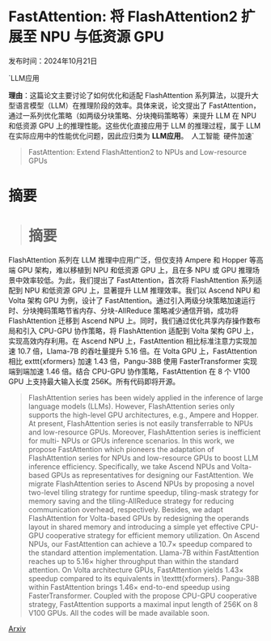 # FastAttention: 将 FlashAttention2 扩展至 NPU 与低资源 GPU

发布时间：2024年10月21日

`LLM应用

**理由**：这篇论文主要讨论了如何优化和适配 FlashAttention 系列算法，以提升大型语言模型（LLM）在推理阶段的效率。具体来说，论文提出了 FastAttention，通过一系列优化策略（如两级分块策略、分块掩码策略等）来提升 LLM 在 NPU 和低资源 GPU 上的推理性能。这些优化直接应用于 LLM 的推理过程，属于 LLM 在实际应用中的性能优化问题，因此应归类为 **LLM应用**。` `人工智能` `硬件加速`

> FastAttention: Extend FlashAttention2 to NPUs and Low-resource GPUs

# 摘要

> # 摘要
FlashAttention 系列在 LLM 推理中应用广泛，但仅支持 Ampere 和 Hopper 等高端 GPU 架构，难以移植到 NPU 和低资源 GPU 上，且在多 NPU 或 GPU 推理场景中效率较低。为此，我们提出了 FastAttention，首次将 FlashAttention 系列适配到 NPU 和低资源 GPU 上，显著提升 LLM 推理效率。我们以 Ascend NPU 和 Volta 架构 GPU 为例，设计了 FastAttention。通过引入两级分块策略加速运行时、分块掩码策略节省内存、分块-AllReduce 策略减少通信开销，成功将 FlashAttention 迁移到 Ascend NPU 上。同时，我们通过优化共享内存操作数布局和引入 CPU-GPU 协作策略，将 FlashAttention 适配到 Volta 架构 GPU 上，实现高效内存利用。在 Ascend NPU 上，FastAttention 相比标准注意力实现加速 10.7 倍，Llama-7B 的吞吐量提升 5.16 倍。在 Volta GPU 上，FastAttention 相比 	exttt{xformers} 加速 1.43 倍，Pangu-38B 使用 FasterTransformer 实现端到端加速 1.46 倍。结合 CPU-GPU 协作策略，FastAttention 在 8 个 V100 GPU 上支持最大输入长度 256K。所有代码即将开源。

> FlashAttention series has been widely applied in the inference of large language models (LLMs). However, FlashAttention series only supports the high-level GPU architectures, e.g., Ampere and Hopper. At present, FlashAttention series is not easily transferrable to NPUs and low-resource GPUs. Moreover, FlashAttention series is inefficient for multi- NPUs or GPUs inference scenarios. In this work, we propose FastAttention which pioneers the adaptation of FlashAttention series for NPUs and low-resource GPUs to boost LLM inference efficiency. Specifically, we take Ascend NPUs and Volta-based GPUs as representatives for designing our FastAttention. We migrate FlashAttention series to Ascend NPUs by proposing a novel two-level tiling strategy for runtime speedup, tiling-mask strategy for memory saving and the tiling-AllReduce strategy for reducing communication overhead, respectively. Besides, we adapt FlashAttention for Volta-based GPUs by redesigning the operands layout in shared memory and introducing a simple yet effective CPU-GPU cooperative strategy for efficient memory utilization. On Ascend NPUs, our FastAttention can achieve a 10.7$\times$ speedup compared to the standard attention implementation. Llama-7B within FastAttention reaches up to 5.16$\times$ higher throughput than within the standard attention. On Volta architecture GPUs, FastAttention yields 1.43$\times$ speedup compared to its equivalents in \texttt{xformers}. Pangu-38B within FastAttention brings 1.46$\times$ end-to-end speedup using FasterTransformer. Coupled with the propose CPU-GPU cooperative strategy, FastAttention supports a maximal input length of 256K on 8 V100 GPUs. All the codes will be made available soon.

[Arxiv](https://arxiv.org/abs/2410.16663)